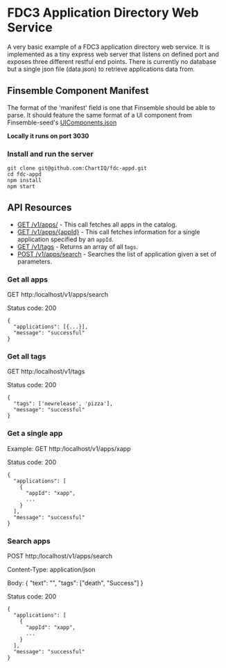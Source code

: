 # FDC3 Application Directory Web Service

A very basic example of a FDC3 application directory web service. It is implemented as a tiny express web server that listens on defined port and exposes three different restful end points. There is currently no database but a single json file (data.json) to retrieve applications data from.

## Finsemble Component Manifest

The format of the 'manifest' field is one that Finsemble should be able to parse. It should feature the same format of a UI component from Finsemble-seed's [UIComponents.json](https://github.com/ChartIQ/finsemble-seed/blob/master/configs/application/UIComponents.json) 


**Locally it runs on port 3030**
### Install and run the server
```
git clone git@github.com:ChartIQ/fdc-appd.git
cd fdc-appd
npm install
npm start
```

## API Resources

- [GET /v1/apps/](#get-all-apps) - This call fetches all apps in the catalog.
- [GET /v1/apps/{appId}](#get-a-single-app) - This call fetches information for a single application specified by an `appId`.
- [GET /v1/tags](#get-all-tags) - Returns an array of all t`ags`.
- [POST /v1/apps/search](#search-apps) - Searches the list of application given a set of parameters.

### Get all apps
GET http:/localhost/v1/apps/search

Status code: 200
```
{
  "applications": [{...}],
  "message": "successful"
}
```

### Get all tags
GET http:/localhost/v1/tags

Status code: 200
```
{
  "tags": ['newrelease', 'pizza'],
  "message": "successful"
}
```


### Get a single app
Example: GET http:/localhost/v1/apps/xapp

Status code: 200
```
{
  "applications": [
    {
      "appId": "xapp",
      ...
    }
  ],
  "message": "successful"
}
```

### Search apps
POST http:/localhost/v1/apps/search

Content-Type: application/json

Body: {
    "text": "",
    "tags": ["death", "Success"]
}

Status code: 200
```
{
  "applications": [
    {
      "appId": "xapp",
      ...
    }
  ],
  "message": "successful"
}
```
